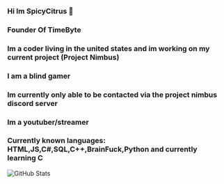 ### Hi Im SpicyCitrus 👋

### Founder Of TimeByte
### Im a coder living in the united states and im working on my current project (Project Nimbus)
### I am a blind gamer
### Im currently only able to be contacted via the project nimbus discord server
### Im a youtuber/streamer
### Currently known languages: HTML,JS,C#,SQL,C++,BrainFuck,Python and currently learning C

![GitHub Stats](https://github-readme-stats.vercel.app/api?username=SpicyCitrus&theme=radical)
